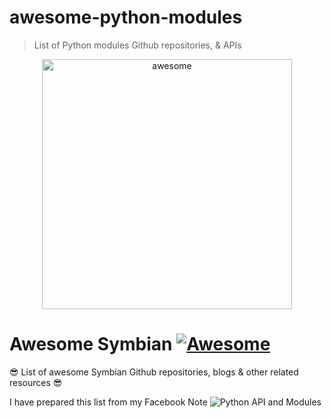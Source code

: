 # awesome-python-modules
> List of Python modules Github repositories,  &amp; APIs
<div align="center">
	<img width="400" src="https://github.com/gauravssnl/awesome-python-modules/blob/master/awesome.svg" alt="awesome">
	<br>
</div>

# Awesome Symbian [![Awesome](https://cdn.rawgit.com/sindresorhus/awesome/d7305f38d29fed78fa85652e3a63e154dd8e8829/media/badge.svg)](https://github.com/sindresorhus/awesome)


😎 List of awesome Symbian Github repositories, blogs & other related resources 😎

I have prepared this list from my Facebook Note ![Python API and Modules](https://www.facebook.com/notes/gaurav-singh/python-api-and-modules/1316467778409238/) 

>
